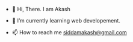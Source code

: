 - 👋 Hi, There. I am Akash
- 🌱 I’m currently learning web developement.

- 📫 How to reach me siddamakash@gmail.com

<!---
siddamakash/siddamakash is a ✨ special ✨ repository because its `README.md` (this file) appears on your GitHub profile.
You can click the Preview link to take a look at your changes.
--->
